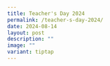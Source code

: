 ```yaml
---
title: Teacher's Day 2024
permalink: /teacher-s-day-2024/
date: 2024-08-14
layout: post
description: ""
image: ""
variant: tiptap
---
```

